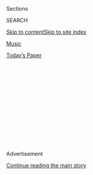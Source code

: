 <div id="app">

<div>

<div>

<div>

<div class="NYTAppHideMasthead css-1q2w90k e1suatyy0">

<div class="section css-ui9rw0 e1suatyy2">

<div class="css-eph4ug er09x8g0">

<div class="css-6n7j50">

</div>

<span class="css-1dv1kvn">Sections</span>

<div class="css-10488qs">

<span class="css-1dv1kvn">SEARCH</span>

</div>

[Skip to content](#site-content)[Skip to site
index](#site-index)

</div>

<div id="masthead-section-label" class="css-1wr3we4 eaxe0e00">

[Music](https://www.nytimes.com/section/arts/music)

</div>

<div class="css-10698na e1huz5gh0">

</div>

</div>

<div id="masthead-bar-one" class="section hasLinks css-15hmgas e1csuq9d3">

<div class="css-uqyvli e1csuq9d0">

</div>

<div class="css-1uqjmks e1csuq9d1">

</div>

<div class="css-9e9ivx">

[](https://myaccount.nytimes.com/auth/login?response_type=cookie&client_id=vi)

</div>

<div class="css-1bvtpon e1csuq9d2">

[Today’s
Paper](https://www.nytimes.com/section/todayspaper)

</div>

</div>

</div>

</div>

<div data-aria-hidden="false">

<div id="site-content" data-role="main">

<div>

<div class="css-1aor85t" style="opacity:0.000000001;z-index:-1;visibility:hidden">

<div class="css-1hqnpie">

<div class="css-epjblv">

<span class="css-17xtcya">[Music](/section/arts/music)</span><span class="css-x15j1o">|</span><span class="css-fwqvlz">Beyoncé’s
‘Black Is King’: Let’s
Discuss</span>

</div>

<div class="css-k008qs">

<div class="css-1iwv8en">

<span class="css-18z7m18"></span>

<div>

</div>

</div>

<span class="css-1n6z4y">https://nyti.ms/30gppf3</span>

<div class="css-1705lsu">

<div class="css-4xjgmj">

<div class="css-4skfbu" data-role="toolbar" data-aria-label="Social Media Share buttons, Save button, and Comments Panel with current comment count" data-testid="share-tools">

  - 
  - 
  - 
  - 
    
    <div class="css-6n7j50">
    
    </div>

  - 

</div>

</div>

</div>

</div>

</div>

</div>

<div id="NYT_TOP_BANNER_REGION" class="css-13pd83m">

</div>

<div id="top-wrapper" class="css-1sy8kpn">

<div id="top-slug" class="css-l9onyx">

Advertisement

</div>

[Continue reading the main
story](#after-top)

<div class="ad top-wrapper" style="text-align:center;height:100%;display:block;min-height:250px">

<div id="top" class="place-ad" data-position="top" data-size-key="top">

</div>

</div>

<div id="after-top">

</div>

</div>

<div>

<div id="sponsor-wrapper" class="css-1hyfx7x">

<div id="sponsor-slug" class="css-19vbshk">

Supported by

</div>

[Continue reading the main
story](#after-sponsor)

<div id="sponsor" class="ad sponsor-wrapper" style="text-align:center;height:100%;display:block">

</div>

<div id="after-sponsor">

</div>

</div>

<div class="css-186x18t">

</div>

<div class="css-1vkm6nb ehdk2mb0">

# Beyoncé’s ‘Black Is King’: Let’s Discuss

</div>

Six critics on the visual album rooted in her “Lion King”-inspired
record “The Gift,” a grand statement of African-diaspora pride and
creative power.

<div class="css-79elbk" data-testid="photoviewer-wrapper">

<div class="css-z3e15g" data-testid="photoviewer-wrapper-hidden">

</div>

<div class="css-1a48zt4 ehw59r15" data-testid="photoviewer-children">

![<span class="css-16f3y1r e13ogyst0" data-aria-hidden="true">Beyoncé’s
“Black Is King,” a visual album consisting of songs from “The Lion
King: The Gift,” teamed the pop superstar with directors, choreographers
and fashion
designers.</span><span class="css-cnj6d5 e1z0qqy90" itemprop="copyrightHolder"><span class="css-1ly73wi e1tej78p0">Credit...</span><span><span>Null/Parkwood
Entertainment and Disney +, via Associated
Press</span></span></span>](https://static01.nyt.com/images/2020/07/31/arts/31beyonce3/merlin_175164408_4f5428a4-812f-4564-9e16-e2662dbd625c-articleLarge.jpg?quality=75&auto=webp&disable=upscale)

</div>

</div>

<div class="css-18e8msd">

<div class="css-vp77d3 epjyd6m0">

<div class="css-1baulvz">

By [<span class="css-1baulvz" itemprop="name">Jason
Farago</span>](https://www.nytimes.com/by/jason-farago),
[<span class="css-1baulvz" itemprop="name">Vanessa
Friedman</span>](https://www.nytimes.com/by/vanessa-friedman),
[<span class="css-1baulvz" itemprop="name">Gia
Kourlas</span>](https://www.nytimes.com/by/gia-kourlas),
[<span class="css-1baulvz" itemprop="name">Wesley
Morris</span>](https://www.nytimes.com/by/wesley-morris),
[<span class="css-1baulvz" itemprop="name">Jon
Pareles</span>](https://www.nytimes.com/by/jon-pareles) and
[<span class="css-1baulvz last-byline" itemprop="name">Salamishah
Tillet</span>](https://www.nytimes.com/by/salamishah-tillet)

</div>

</div>

  - 
    
    <div class="css-ld3wwf e16638kd2">
    
    July 31,
    2020
    
    </div>

  - 
    
    <div class="css-4xjgmj">
    
    <div class="css-d8bdto" data-role="toolbar" data-aria-label="Social Media Share buttons, Save button, and Comments Panel with current comment count" data-testid="share-tools">
    
      - 
      - 
      - 
      - 
        
        <div class="css-6n7j50">
        
        </div>
    
      - 
    
    </div>
    
    </div>

</div>

</div>

<div class="section meteredContent css-1r7ky0e" name="articleBody" itemprop="articleBody">

<div class="css-1fanzo5 StoryBodyCompanionColumn">

<div class="css-53u6y8">

When Beyoncé took a speaking role as Nala — the eventual queen — in the
2019 remake of [“The Lion
King,”](https://www.nytimes.com/2019/07/11/movies/the-lion-king-review.html)
she decided to delve beyond Disney’s Hollywood version of Africa. She
added a new, gospel-charged song,
[“Spirit,”](https://www.nytimes.com/2019/07/12/arts/music/playlist-beyonce-billie-eilish-justin-bieber-ed-sheeran.html)
to the film’s soundtrack, and gathered an international coalition,
featuring up-and-coming African songwriters and producers, to join her
on a full-length album, [“The Lion King: The
Gift.”](https://www.nytimes.com/2019/07/24/arts/music/beyonce-the-lion-king-the-gift-review.html)
Now she has turned songs from the album into a film of her own, working
with various directors as she did on her visual albums
[“Beyoncé”](https://www.nytimes.com/2013/12/14/arts/music/beyonces-new-album-is-steamy-and-sleek.html)
and
[“Lemonade.”](https://www.nytimes.com/2016/04/25/arts/music/beyonce-lemonade.html)
Here, critics for The New York Times discuss the imagery and
implications of “Black Is King.”

</div>

</div>

<div>

</div>

<div class="css-1fanzo5 StoryBodyCompanionColumn">

<div class="css-53u6y8">

## Wesley Morris, critic at large

Let’s take a moment, shall we, to appreciate that beauty will make you
tolerate anything, including waking up at the crack of dawn to behold
it. Very little compares to the rising sun. Often not much tops Beyoncé
and the extremes sometimes required to experience her (canceling an
evening, dropping everything, getting filthy at Coachella). “Black Is
King” is rather humane. You simply drag yourself from bed, head to
Disney+, and the beauty begins.

Well past the halfway point, Beyoncé is just facing Kelly Rowland,
serenading her, *beaming* at her. The sincerity is so intense, Rowland
has to avert her eyes. She’s girlishly overcome. The sunrise is too
much. Not for me. Most of this film ripples with that kind of love — of
people, of bodies, of the elements, of self, of stuff. (Someone involved
really loved the death car from the great “[Holy
Motors](https://sgtr.files.wordpress.com/2013/01/holy-motors2.png)”; a
tricked-out homage rides here, too.)

</div>

</div>

<div class="css-1fanzo5 StoryBodyCompanionColumn">

<div class="css-53u6y8">

My usual qualm with the Beyoncé visual experience applies to this one:
The people who’ve edited it don’t allow us to savor a single shot for
longer than a few seconds. It adheres to ancient music-video ideas of
chaos, incoherence and looks. Steadiness was part of the thrill of her
[at
Coachella](https://www.nytimes.com/2018/04/15/arts/music/beyonce-coachella-review.html).
The stagecraft transfixed the cameras; the editing deferred to motion.
What if the songs here were wedded to full-blown set pieces, in addition
to kaleidoscopic exuberance? That, I suppose, would make the project a
musical. And that’s not what this wants to be. But I’m greedy. When I
see a handful of dancers and Beyoncé awash in so much whiteness that all
the other color comes from skin and flowers, I just want five minutes of
that.

</div>

</div>

<div class="css-79elbk" data-testid="photoviewer-wrapper">

<div class="css-z3e15g" data-testid="photoviewer-wrapper-hidden">

</div>

<div class="css-1a48zt4 ehw59r15" data-testid="photoviewer-children">

![<span class="css-16f3y1r e13ogyst0" data-aria-hidden="true">Beyoncé is
presented as a panoply of archetypes — mother, boss, clubgoer, biker,
queen — with an apparently infinite
wardrobe.</span><span class="css-cnj6d5 e1z0qqy90" itemprop="copyrightHolder"><span class="css-1ly73wi e1tej78p0">Credit...</span><span>Null/Parkwood
Entertainment and Disney +, via Associated
Press</span></span>](https://static01.nyt.com/images/2020/07/31/arts/31beyonce5/merlin_175156821_2195e97c-2e77-4f45-8b1f-772502b5b4dc-articleLarge.jpg?quality=75&auto=webp&disable=upscale)

</div>

</div>

<div class="css-1fanzo5 StoryBodyCompanionColumn">

<div class="css-53u6y8">

Tableaux do exist here, minced as they are. (That brown-on-white passage
is from “Nile.”) The strongest come during “My Power,” and “Mood 4 Eva.”
The latter finds itself on somebody’s estate and features the
Knowles-Carters a-floss and a-flex. There’s a real Baz Luhrmann zaniness
working here, from the synchronized, [Esther Williams pool
party](https://www.youtube.com/watch?v=gsp-LE_agns) (everybody
side-dives in except our star) to the manic instant grins that Beyoncé,
the movie’s wee boy-prince and her mother, Tina Knowles-Lawson, flash.
You could sense that those were good afternoons for everybody. It hits
the spot.

“Beyoncé” and “Lemonade” were triple-impact shocks (new music, new
images, new ideas). “Black Is King” extends more than innovates. It’s
playing. Beauty is a reason this film exists. The interstitial language
that Beyoncé recites hails, just as it did in “Lemonade,” in part, from
the earthen [poetry of Warsan
Shire](https://www.poetryfoundation.org/poets/warsan-shire). “We were
beauty before they knew what beauty was” and “your skin is not only
dark” are two of the recital’s most exhilarating lines. They offer the
beauty of correction. They approach another of the film’s strengths:
rebuke — of, in its title and closing sequence, the gospel opportunism
in Kanye West’s film [“Jesus Is
King.”](https://www.nytimes.com/2019/10/27/arts/music/kanye-west-jesus-is-king-review.html)

</div>

</div>

<div class="css-1fanzo5 StoryBodyCompanionColumn">

<div class="css-53u6y8">

And, perhaps, of “The Lion King.” What else is this but a restoration of
flesh and blood to cartoon landscapes? There are references to [Julie
Dash](https://www.criterionchannel.com/daughters-of-the-dust) and [David
Hammons](https://www.google.com/search?q=African+American+Flag+david+hammons&client=safari&rls=en&sxsrf=ALeKk03IfUCPOgFtGYIYz_4RbNgFsPggpw:1596203835640&source=lnms&tbm=isch&sa=X&ved=2ahUKEwiX2PLU0vfqAhVsRN8KHVcvAb4Q_AUoAnoECBgQBA&biw=1694&bih=957#imgrc=xTZg8oh2K3EHwM)
and appearances by the musician [Moonchild
Sanelly](https://www.youtube.com/watch?v=9RBsGd3eXBw), the model [Adut
Akech](https://www.instagram.com/adutakech/?hl=en) and the dancehall
star [Shatta Wale](https://en.wikipedia.org/wiki/Shatta_Wale): a
motherland connection. Many a notable Black American has managed
amazement in Africa: Malcolm X, James Brown and Muhammad Ali, Nina
Simone, her ashes. Beyoncé’s trip feels like a search for confirmation:
a living myth roving terrain where myths were made.

</div>

</div>

<div>

</div>

<div class="css-1fanzo5 StoryBodyCompanionColumn">

<div class="css-53u6y8">

## Jon Pareles, chief pop critic

“The Lion King: The Gift,” Beyoncé’s companion album to the “Lion King”
soundtrack, was a [grand statement of African-diaspora
unity](https://www.nytimes.com/2019/07/24/arts/music/beyonce-the-lion-king-the-gift-review.html),
pride and creative power. It presented modern African voices and
contemporary African sounds — among the most kinetic productions in pop
— not as exotic guests of their American collaborators, but as equals
reinforcing each other, an international brotherhood and sisterhood.

“Black Is King,” Beyoncé’s visual album built on that album’s songs,
goes even further. The deluxe version of “The Lion King: The Gift” only
slightly extends the original album; its major addition is two versions
(one with marching band-style horns) of [“Black
Parade,”](https://www.nytimes.com/2020/06/26/arts/music/playlist-beyonce-prince.html)
a song that addresses current Black Lives Matter protests and much more.
The deluxe version also, mercifully, eliminates the original album’s
snippets of “Lion King” dialogue.

There’s still some “Lion King” material in the “Black Is King” visual
album to detail some of its messages, along with bits of lectures that
equate kingship with responsible manhood. Beyoncé also recites Warsan
Shire’s poetry to insist on Africa’s ancestral legacies and the glories
of Black beauty. Other transitions use African traditional music from
Smithsonian Folkways recordings, tacitly suggesting the continuity of
old and new. And now and then, there are glimpses within the music, like
a magnificent, purple-suited choir joining Beyoncé to sing “Spirit” a
cappella.

</div>

</div>

<div class="css-79elbk" data-testid="photoviewer-wrapper">

<div class="css-z3e15g" data-testid="photoviewer-wrapper-hidden">

</div>

<div class="css-1a48zt4 ehw59r15" data-testid="photoviewer-children">

<div class="css-1xdhyk6 erfvjey0">

<span class="css-1ly73wi e1tej78p0">Image</span>

<div class="css-zjzyr8">

<div data-testid="lazyimage-container" style="height:257.77777777777777px">

</div>

</div>

</div>

<span class="css-16f3y1r e13ogyst0" data-aria-hidden="true">The fashion
in “Black Is King” spans the famous and the little-known, as well as the
globe.</span><span class="css-cnj6d5 e1z0qqy90" itemprop="copyrightHolder"><span class="css-1ly73wi e1tej78p0">Credit...</span><span>Andrew
White/Parkwood Entertainment via Disney +, via Associated
Press</span></span>

</div>

</div>

<div class="css-1fanzo5 StoryBodyCompanionColumn">

<div class="css-53u6y8">

Beyoncé is unquestionably the star of “Black Is King.” She’s presented
as a panoply of archetypes — mother, boss, clubgoer, biker, queen — with
an apparently infinite wardrobe that draws on ancient African
iconography alongside extravagant haute couture. She places herself in
glorious open landscapes, a mansion, a gritty warehouse and a
leopard-patterned Rolls-Royce.

</div>

</div>

<div class="css-1fanzo5 StoryBodyCompanionColumn">

<div class="css-53u6y8">

But she shares the screen with African and Black American faces:
dancers, tribal elders, city hustlers, judges in wigs and robes,
hoop-skirted debutantes and their beaus. And she willingly lets herself
be upstaged by African collaborators whose faces her American fans may
not yet have seen, like Busiswa from South Africa, Salatiel from
Cameroon and Yemi Alade, Tekno and Mr Eazi from Nigeria. It puts her
pan-African solidarity incontrovertibly onscreen.

## Vanessa Friedman, fashion director and chief fashion critic

To describe the amount of fashion on display in “Black Is King” as an
“extravaganza” or a “feast” or any of the other words used generally
to convey exciting haute-runway content doesn’t even begin to come close
to the reality of the production. “Overwhelming” might be more like it.
Beyoncé contains multitudes when it comes to artistic collaboration, and
when it comes to designers, too. They span the famous and the
little-known, as well as the globe.

An incomplete list of brands represented, for example, would include
Valentino couture (cheetah-print bodysuit); Erdem (rose-festooned giant
flounce tea dress); Burberry (cowhide cow print); Thierry Mugler
(rainbow printed jersey draped minidress); Molly Goddard (explosive
fuchsia tulle confection); and Marine Serre (moon-print bodysuit). Also
newish names such as the London-based [Michaela
Stark](https://www.instagram.com/p/CDTR8fsA1Y_/) (denim corset and
puddling jeans), the Ivory Coast-based Loza Maléombho (graphic print
gold-buttoned jacket) and the Tel Aviv-based Alon Livné (white crocheted
gown). Also — well. You get the idea.

There’s not even one look per song; more like dozens. Especially when
you include the dancers and special guests like Naomi Campbell and Adut
Akech. I started taking notes and then gave up and just abandoned myself
to the visual excess.

</div>

</div>

<div class="css-cfo9c3">

</div>

<div class="css-1fanzo5 StoryBodyCompanionColumn">

<div class="css-53u6y8">

It’s dazzling, but also carefully calculated. Because what so much
muchness means is that no single designer ever reaches critical mass;
blink and you miss them as one more lavish creation strobes into the
next. All of them exist to serve the vision of one woman; to elevate the
imagery of Beyoncé, rather than their own.

</div>

</div>

<div class="css-1fanzo5 StoryBodyCompanionColumn">

<div class="css-53u6y8">

As a result you are left with fleeting impressions rather than the
remembrance of any specific garment past: the tropes of majesty, Africa,
the natural world, the power shoulder, and the goddess, stretching from
the Nile to Versailles to Vegas.

They tap into our aesthetic memory archive via jewel tones, billowing
robes, drapes of diamanté and pearls. Via taffeta, silk and tulle;
fringe and cleavage and animal print. Via piles of accessories:
rhinestone sunglasses and gleaming, wearable circles of life.

Sorry, bangles and hoop
earrings.

</div>

</div>

<div class="css-79elbk" data-testid="photoviewer-wrapper">

<div class="css-z3e15g" data-testid="photoviewer-wrapper-hidden">

</div>

<div class="css-1a48zt4 ehw59r15" data-testid="photoviewer-children">

<div class="css-1xdhyk6 erfvjey0">

<span class="css-1ly73wi e1tej78p0">Image</span>

<div class="css-zjzyr8">

<div data-testid="lazyimage-container" style="height:580px">

</div>

</div>

</div>

<span class="css-cnj6d5 e1z0qqy90" itemprop="copyrightHolder"><span class="css-1ly73wi e1tej78p0">Credit...</span><span>Andrew
White/Parkwood Entertainment and Disney +, via Associated
Press</span></span>

</div>

</div>

<div class="css-1fanzo5 StoryBodyCompanionColumn">

<div class="css-53u6y8">

It’s a highly effective strategy in a world where artists tend to link
up with a single brand to define and redefine their public styles
(Ariana Grande and Versace; [Elton John and
Gucci)](https://www.nytimes.com/2018/09/07/style/elton-john-farewell-tour-wardrobe-gucci.html),
and one Beyoncé has been [honing over the last
decade](https://www.nytimes.com/2016/04/26/fashion/fashion-beyonce-lemonade.html).
She spreads her beneficence and beauty around, which has the effect of
both reinforcing her position as the ultimate cultural tastemaker and
rendering her subjects abjectly grateful for her patronage.

It also serves to concentrate all the power in her own hands, making the
garments into tools to reinforce her message. Or part of it, anyway.

What the clothes in “Black Is King” do not do, though, unlike the rest
of the film, is reimagine or reclaim the narrative of fashion as written
by Black designers; many of the brands involved are run by white
creatives. Perhaps it’s because the movie was made before George Floyd’s
death transformed the summer, but in her [Instagram
statement](https://www.instagram.com/p/CCAMxfrHjAL/) on the work,
Beyoncé has directly connected the film to the moment. Which makes the
fashion credits, fabulous as they are, seem like the rare oversight on
her part and that of her stylist and costume designer, Zerina Akers.

</div>

</div>

<div class="css-1fanzo5 StoryBodyCompanionColumn">

<div class="css-53u6y8">

Perhaps that’s unfair; she does, after all, amalgamate them into a world
of her own making. But while Black may be king, this project and all its
trappings position its auteur, as the voice-over says in the film, as
the “divine archetype.” In that context, she raised the stakes herself.

## Salamishah Tillet, contributing critic

A little over an hour into “Black Is King,” Beyoncé, with tears in her
eyes, places a baby boy, wrapped in a blanket, up a river inside a reed
basket. Unlike the mélange of sounds — Afropop, dancehall, hip-hop, and
soul — that I’d heard up to this point, the accompanying ballad,
“Otherside” was such a sonic break from the high-tempo energy that I
paused the stream several times. I was moved by this scene of maternal
sacrifice, for even though I knew the plot of “The Lion King,” I found
myself hoping that this baby would survive the currents of the rushing
river.

This is because that baby was never just a baby, and this story was
never really simply the human version of Simba’s journey into manhood,
much less kingship. On the surface, this river bed scene is an update of
that Old Testament story in which Jochebed, the mother of Moses, placed
him in the Nile River to protect him from being killed. But, the waters
here also invoke the Middle Passage, with each ripple break recalling
the fateful journey in which New World slavery, and America itself, was
born.

Moses has always loomed large among African-Americans seeking freedom.
It is why Harriet Tubman sang the spiritual “Go Down, Moses” as a code
to identify herself to those enslaved people who wanted to go with her
to the Promised Land. And while “Black Is King” shares those
19th-century aspirations of equality and Black dignity, it, in our age
of Black Lives Matter, knows it has to resort to mythmaking since racial
justice remains as firm as the shifting sands that backdrop so much of
this visual
album.

</div>

</div>

<div class="css-79elbk" data-testid="photoviewer-wrapper">

<div class="css-z3e15g" data-testid="photoviewer-wrapper-hidden">

</div>

<div class="css-1a48zt4 ehw59r15" data-testid="photoviewer-children">

<div class="css-1xdhyk6 erfvjey0">

<span class="css-1ly73wi e1tej78p0">Image</span>

<div class="css-zjzyr8">

<div data-testid="lazyimage-container" style="height:257.77777777777777px">

</div>

</div>

</div>

<span class="css-16f3y1r e13ogyst0" data-aria-hidden="true">Moses has
always loomed large among African-Americans seeking freedom.
</span><span class="css-cnj6d5 e1z0qqy90" itemprop="copyrightHolder"><span class="css-1ly73wi e1tej78p0">Credit...</span><span>Robin
Harper/Parkwood Entertainment and Disney +, via Associated
Press</span></span>

</div>

</div>

<div class="css-1fanzo5 StoryBodyCompanionColumn">

<div class="css-53u6y8">

A few years before he sailed from Brooklyn for West Africa in 1923, the
young African-American writer Langston Hughes penned “The Negro Speaks
of Rivers,” an 11-line poem that traverses the Euphrates, the Nile and
the Mississippi River, and ends up in New Orleans. And Beyoncé would one
day feature that city in “Lemonade,” her film from 2016.

</div>

</div>

<div class="css-1fanzo5 StoryBodyCompanionColumn">

<div class="css-53u6y8">

Much will be debated about whether “Black Is King” is an
African-American fantasy of Africa, or a homage to those contemporary
artists from Nigeria, Ghana, South Africa, Cameroon and Mali with whom
she collaborated, or whether the “other side” is the New World or a
prodigal return of the descendants of the enslaved to the Old World. I
saw her rivers, like Hughes’s, as somewhere in between. Ancient. Dusky.
But also decidedly modern, and fuchsia, teal and gold. An in-between
space that is the hyphen, and the Diaspora, one that Black people have
had to continually create as resistance, and community. As Beyoncé says
in one scene, “This is how we journey — far — and can still find
something like home.”

## Jason Farago, art critic

It’s been a long road for me and Beyoncé: We’re now 20 years from the
day I leeched “Bills, Bills, Bills” from Napster. But this new film is
the kitschiest thing she’s done in a while, and in “Black Is King” her
evident passion for African art keeps getting drowned in an ocean of
melodrama.

Ms. Knowles-Carter, and even more her husband, often showcase
contemporary art in their videos as markers of their cultural and
economic clout, and in the sequence devoted to “Mood 4 Eva,” a
Jay-and-Bey duet with samples from the great Malian diva Oumou Sangaré,
the walls of a hacienda are hung with a large portrait of Black models
by the American artist Derrick Adams, and another in the manner of the
British painter Lynette Yiadom-Boakye. I caught multiple direct
quotations of the French fashion photographer Jean-Paul Goude — most
overtly his cover art for [Grace Jones’s “Island
Life,”](https://www.discogs.com/Grace-Jones-Island-Life/master/45107)
remade by multiple dancers here in the film’s best sequence, for the
gqom banger “My Power.”

</div>

</div>

<div>

</div>

<div class="css-1fanzo5 StoryBodyCompanionColumn">

<div class="css-53u6y8">

Other sequences seem to channel (to be generous) or crib (to be less so)
the work of contemporary African artists. The Ethiopian photographer
[Aïda
Muluneh](https://www.theatlantic.com/magazine/archive/2019/06/aida-muluneh-the-world-is-9/588061/)
is a clear influence on several tableaux of African models posing in
bright colors with painted faces. The film’s recurrent character of a
topless, green-painted dancer seems to be borrowed from the Nigerian
artist Jelili Atiku, whose 2018 procession “[Festival of the
Earth](http://m12.manifesta.org/festino-della-terra-alaraagbo-xiii-2018/)”
brought performers slicked with green to the streets of Sicily. The
cinematography, throughout, is of a notably lower standard than the
careful lensing of her self-titled visual album and, especially,
“Lemonade.” The beachfront posing in “Bigger,” the opening number,
feels uncannily like a perfume ad.

Traditional African art, or imitations of it, gets screen time too.
Backup dancers in “Find Your Way Back” sport [kanaga masks topped with
crossbars](https://www.metmuseum.org/art/collection/search/315061), worn
by the Dogon people of Mali; “Ja Ara E” features a spirit in a full-body
raffia costume, familiar from Mende masquerades. And there’s a knowing
flash of a catalog of Yoruba masks and sculpture by Robert Farris
Thompson, the influential historian of West African art.

</div>

</div>

<div class="css-1fanzo5 StoryBodyCompanionColumn">

<div class="css-53u6y8">

Late in “Black Is King” comes a maudlin apotheosis: The Simba stand-in,
sporting a leopard-print dinner jacket, arises to heaven inside
Johannesburg’s apartheid-era Ponte Tower. It’s a sequence stripped of
history, and confirms that we are nowhere near any contemporary African
city; we are in a cartoon fairyland, still rooted in source material
appropriate, per Disney, for children 6 years and older. At least, then,
there is Beyoncé’s endless string of citations, a rope ladder for those
fans of hers ready to graduate into artistic adulthood.

## Gia Kourlas, dance critic

The choreographic feat of “Black Is King” isn’t in its flashes of
dancing, exuberant as they are. Those fleeting infusions of footwork and
swirling arms leave behind rich afterimages, but what drives this lavish
visual spectacle is its rush of bodies and how the whole thing moves:
from swift changes of scenery, which are frequent yet never frenzied, to
boldly spare moments of stillness.

One seemingly quiet moment that made me gasp? An overhead shot during
“Brown Skin Girl,” in which dancers playing debutantes etch a diagonal
line across the screen. The angle gives their voluminous ball gowns the
look of tutus and turns their white gloves into wings as they slowly
arch back. Opening their arms, they are transformed into beautiful Black
swans.

Later in the number, they return, reaching their gloved hands into the
center of a circle. “Keep dancing/They can’t control you,” Beyoncé
sings. It’s simply put, yet so empowering.

In this celebration of the Black body, there is music worthy of a
thousand dances (and, judging by the credits, 11 choreographers). In
“Already” (performed by Beyoncé, Shatta Wale and Major Lazer), we see
the body on a pedestal, with sculptural moments that range from emphatic
to dreamy as women stand on wooden crates. Like Beyoncé, they wear
unitards that make it seem as if their bodies are covered in scales;
finding a hypnotic groove, they shift their weight from side to side
with elbows as bent as their
knees.

</div>

</div>

<div class="css-79elbk" data-testid="photoviewer-wrapper">

<div class="css-z3e15g" data-testid="photoviewer-wrapper-hidden">

</div>

<div class="css-1a48zt4 ehw59r15" data-testid="photoviewer-children">

<div class="css-1xdhyk6 erfvjey0">

<span class="css-1ly73wi e1tej78p0">Image</span>

<div class="css-zjzyr8">

<div data-testid="lazyimage-container" style="height:256.4888888888889px">

</div>

</div>

</div>

<span class="css-16f3y1r e13ogyst0" data-aria-hidden="true">Beyoncé’s dancing
is luminous throughout “Black Is
King.”</span><span class="css-cnj6d5 e1z0qqy90" itemprop="copyrightHolder"><span class="css-1ly73wi e1tej78p0">Credit...</span><span>Null/Parkwood
Entertainment via Disney +, via Associated Press</span></span>

</div>

</div>

<div class="css-1fanzo5 StoryBodyCompanionColumn">

<div class="css-53u6y8">

They also pause in arresting, stationary balancing poses, whether
kneeling or with a leg extended high to the side; when Beyoncé bends
backward, the others wrap around her body like a pile of tangled snakes.
In another scene, dancers from the DWP Academy in Ghana perform a
driving unison line dance with the intense, passionate [Dancegod
Lloyd](https://www.instagram.com/p/CDTRa6wByKt/) front and center. It
points to the mix of African and American that Beyoncé seems intent on
getting right.

But she also looks at her own history. In the fantastic and fantastical
“Mood 4 Eva,” she and Jay-Z stand before a painting, just like they
did in their [video for
“Apes\*\*t,”](https://www.youtube.com/watch?v=kbMqWXnpXcA)set [at
the
Louvre](https://www.nytimes.com/2018/06/17/arts/design/louvre-jay-z-beyonce-video.html);
here, instead of the Mona Lisa it’s a rendering of Beyoncé in Madonna
and Child. Within the song’s scene is another clever twist: a Busby
Berkeley-inspired synchronized swimming number led by Black bodies. In
that underwater dance, they slip sideways into the water like jewels. Of
course, Beyoncé rises from the center — the most powerful body of all.

Her dancing is luminous throughout “Black Is King.” I love the contrast
of how peaceful she remains as her hands perform a dazzling dance with
one wrist flitting over the other in “Find Your Way Back” and how,
seconds later, her body follows, bowing and rippling to the sweeping
rhythm. In the majestic “My Power,” she pushes with force yet not
without freedom. She never holds back, but this time it’s different:
It’s as if she’s trying to move beyond her body, and that brings a
line from Childish Gambino’s bridge in “Mood” to life. She dances with
ancestors in her step.

</div>

</div>

</div>

<div>

</div>

<div>

</div>

<div>

</div>

<div>

<div id="bottom-wrapper" class="css-1ede5it">

<div id="bottom-slug" class="css-l9onyx">

Advertisement

</div>

[Continue reading the main
story](#after-bottom)

<div id="bottom" class="ad bottom-wrapper" style="text-align:center;height:100%;display:block;min-height:90px">

</div>

<div id="after-bottom">

</div>

</div>

</div>

</div>

</div>

## Site Index

<div>

</div>

## Site Information Navigation

  - [© <span>2020</span> <span>The New York Times
    Company</span>](https://help.nytimes.com/hc/en-us/articles/115014792127-Copyright-notice)

<!-- end list -->

  - [NYTCo](https://www.nytco.com/)
  - [Contact
    Us](https://help.nytimes.com/hc/en-us/articles/115015385887-Contact-Us)
  - [Work with us](https://www.nytco.com/careers/)
  - [Advertise](https://nytmediakit.com/)
  - [T Brand Studio](http://www.tbrandstudio.com/)
  - [Your Ad
    Choices](https://www.nytimes.com/privacy/cookie-policy#how-do-i-manage-trackers)
  - [Privacy](https://www.nytimes.com/privacy)
  - [Terms of
    Service](https://help.nytimes.com/hc/en-us/articles/115014893428-Terms-of-service)
  - [Terms of
    Sale](https://help.nytimes.com/hc/en-us/articles/115014893968-Terms-of-sale)
  - [Site
    Map](https://spiderbites.nytimes.com)
  - [Help](https://help.nytimes.com/hc/en-us)
  - [Subscriptions](https://www.nytimes.com/subscription?campaignId=37WXW)

</div>

</div>

</div>

</div>
